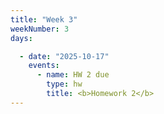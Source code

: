 ```yaml
---
title: "Week 3"
weekNumber: 3
days:

  - date: "2025-10-17"
    events:   
      - name: HW 2 due
        type: hw
        title: <b>Homework 2</b>
---
```


